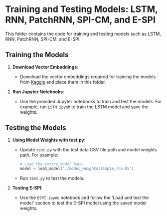 # Training and Testing Models: LSTM, RNN, PatchRNN, SPI-CM, and E-SPI

This folder contains the code for training and testing models such as LSTM, RNN, PatchRNN, SPI-CM, and E-SPI.

## Training the Models

1. **Download Vector Embeddings**:
   - Download the vector embeddings required for training the models from [Kaggle](https://www.kaggle.com/datasets/leadbest/googlenewsvectorsnegative300) and place them in this folder.

2. **Run Jupyter Notebooks**:
   - Use the provided Jupyter notebooks to train and test the models. For example, run `LSTM.ipynb` to train the LSTM model and save the weights.

## Testing the Models

1. **Using Model Weights with test.py**:
   - Update `test.py` with the test data CSV file path and model weights path. For example:
     ```python
     # Load the entire model back.
     model = load_model('./model_weights/simple_rnn.h5')
     ```
   - Run `test.py` to test the models.

2. **Testing E-SPI**:
   - Use the `ESPI.ipynb` notebook and follow the 'Load and test the model' section to test the E-SPI model using the saved model weights.


